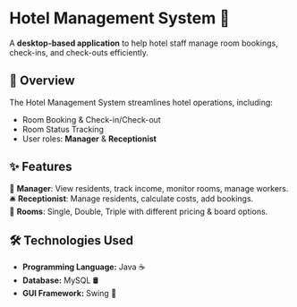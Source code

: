 # Hotel Management System 🏨  

A **desktop-based application** to help hotel staff manage room bookings, check-ins, and check-outs efficiently.  

## 📌 Overview  
The Hotel Management System streamlines hotel operations, including:  
- Room Booking & Check-in/Check-out  
- Room Status Tracking  
- User roles: **Manager** & **Receptionist**  

## ✨ Features  
👤 **Manager**: View residents, track income, monitor rooms, manage workers.  
🛎️ **Receptionist**: Manage residents, calculate costs, add bookings.  
🏨 **Rooms**: Single, Double, Triple with different pricing & board options.  

## 🛠️ Technologies Used  
- **Programming Language:** Java ☕  
- **Database:** MySQL 🛢️  
- **GUI Framework:** Swing 🎨  

